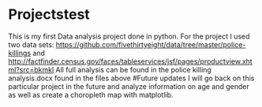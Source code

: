 # Projectstest
This is my first Data analysis project done in python.
For the project I used two data sets: https://github.com/fivethirtyeight/data/tree/master/police-killings and  http://factfinder.census.gov/faces/tableservices/jsf/pages/productview.xhtml?src=bkmkl
All full analysis can be found in the police killing analysis.docx found in the files above
#Future updates
I will go back on this particular project in the future and analyze information on age and gender as well as create a choropleth map with matplotlib.




